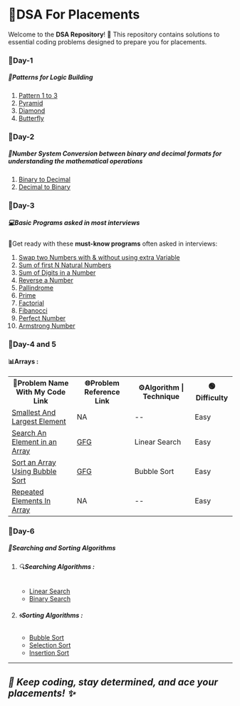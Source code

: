# 🚀DSA For Placements
 <p>Welcome to the <strong>DSA Repository</strong>! 🎯 This repository contains solutions to essential coding problems designed to prepare you for placements.</p>
<h3>📅Day-1</h3>
<h5>🌟Patterns for Logic Building</h5>
<ol>
  <li><a href="https://github.com/Mithunr085/DSA/tree/main/patterns">Pattern 1 to 3</a></li>
  <li><a href="https://github.com/Mithunr085/DSA/blob/main/patterns/Pyramid.cpp">Pyramid</a></li>
  <li><a href="https://github.com/Mithunr085/DSA/blob/main/patterns/Diamond.cpp">Diamond</a></li>
  <li><a href="https://github.com/Mithunr085/DSA/blob/main/patterns/Butterfly.cpp">Butterfly</a></li>
</ol>
<h3>📅Day-2</h3>
<h5>🔢Number System Conversion between binary and decimal formats for understanding the mathematical operations</h5>
<ol>
  <li><a href="https://github.com/Mithunr085/DSA/blob/main/NumberSystem/BinaryToDec.cpp">Binary to Decimal</a></li>
  <li><a href="https://github.com/Mithunr085/DSA/blob/main/NumberSystem/DecToBinary.cpp">Decimal to Binary</a></li>
</ol>

<h3>📅Day-3</h3>
<h5>💻Basic Programs asked in most interviews</h5>
 <p>🎯Get ready with these <strong>must-know programs</strong> often asked in interviews:</p>
<ol>
  <li><a href ="https://github.com/Mithunr085/DSA/blob/main/BasicPrograms/Swap2Numbers.cpp">Swap two Numbers with & without using extra Variable</a></li>
  <li><a href="https://github.com/Mithunr085/DSA/blob/main/BasicPrograms/SumofFirstnNumbers.cpp">Sum of first N Natural Numbers</a></li>
  <li><a href="https://github.com/Mithunr085/DSA/blob/main/BasicPrograms/SumOfDigits.cpp">Sum of Digits in a Number</a></li>
  <li><a href="https://github.com/Mithunr085/DSA/blob/main/BasicPrograms/ReverseNum.cpp">Reverse a Number</a></li>
  <li><a href="https://github.com/Mithunr085/DSA/blob/main/BasicPrograms/Pallindrome.cpp">Pallindrome</a></li>
  <li><a href="https://github.com/Mithunr085/DSA/blob/main/BasicPrograms/PrimeNum.cpp">Prime</a></li>
  <li><a href="https://github.com/Mithunr085/DSA/blob/main/BasicPrograms/Factorial.cpp">Factorial</a></li>
  <li><a href="https://github.com/Mithunr085/DSA/blob/main/BasicPrograms/fibanocci.cpp">Fibanocci</a></li>  
  <li><a href="https://github.com/Mithunr085/DSA/blob/main/BasicPrograms/PerfectNumber.cpp">Perfect Number</a></li>
  <li><a href="https://github.com/Mithunr085/DSA/blob/main/BasicPrograms/ArmstrongNumber.cpp">Armstrong Number</a></li>
</ol>

<h3>📅Day-4 and 5</h3>
<h4>📊Arrays : </h4>
<table>
  <tr>
    <th>🚀Problem Name With My Code Link</th>
    <th>🌐Problem Reference Link</th>
    <th>⚙️Algorithm | Technique</th>
    <th>🟢Difficulty</th>
  </tr>
  <tr>
    <td><a href="https://github.com/Mithunr085/DSA/blob/main/Arrays(Vectors).cpp/smallestAndLargestElement.cpp">Smallest And Largest Element</a></td>
    <td>NA</td>
    <td>--</td>
    <td>Easy</td>
  </tr>
  <tr>
    <td><a href="https://github.com/Mithunr085/DSA/blob/main/Arrays(Vectors).cpp/LinearSearch.cpp">Search An Element in an Array</a></td>
    <td><a href="https://www.geeksforgeeks.org/linear-search/">GFG</a></td>
    <td>Linear Search</td>
    <td>Easy</td>
  </tr>
  <tr>
    <td><a href="https://github.com/Mithunr085/DSA/blob/main/Arrays(Vectors).cpp/BubbleSort.cpp">Sort an Array Using Bubble Sort</a></td>
    <td><a href="https://www.geeksforgeeks.org/bubble-sort-algorithm/">GFG</a></td>
    <td>Bubble Sort</td>
    <td>Easy</td>
  </tr>
  <tr>
    <td><a href="https://github.com/Mithunr085/DSA/blob/main/Arrays(Vectors).cpp/repeatedElements.cpp">Repeated Elements In Array</a></td>
    <td>NA</td>
    <td>--</td>
    <td>Easy</td>
  </tr>
</table>

<h3>📅Day-6</h3>
<h5>🎨Searching and Sorting Algorithms</h5>

<ol>
 <li> <h6>🔍<b>Searching Algorithms : </b></h6> </li>
  <ul>
     <li><a href="https://github.com/Mithunr085/DSA/blob/main/SearchingAlgorithms/LinearSearch.cpp">Linear Search</a></li>
     <li><a href="https://github.com/Mithunr085/DSA/blob/main/SearchingAlgorithms/BinarySearch.cpp">Binary Search</a></li>
  </ul>
  <li> <h6>🌀<b>Sorting Algorithms :</b> </h6> </li>
  <ul>
     <li><a href="https://github.com/Mithunr085/DSA/blob/main/SortingAlgorithms/BubbleSort.cpp">Bubble Sort</a></li>
     <li><a href="https://github.com/Mithunr085/DSA/blob/main/SortingAlgorithms/SelectionSort.cpp">Selection Sort</a></li>
     <li><a href ="https://github.com/Mithunr085/DSA/blob/main/SortingAlgorithms/InsertionSort.cpp">Insertion Sort</a></li>    
  </ul> 
</ol>

 <hr>
 <h2><i>🚀 Keep coding, stay determined, and ace your placements! ✨</i></h2>
  




